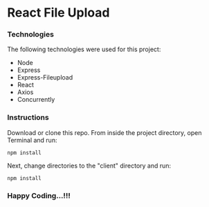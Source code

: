 # React File Upload

### Technologies

The following technologies were used for this project:

* Node
* Express
* Express-Fileupload
* React
* Axios
* Concurrently

### Instructions

Download or clone this repo. From inside the project directory, open Terminal and run:
```
npm install
```

Next, change directories to the "client" directory and run:
```
npm install
```

### Happy Coding...!!!
